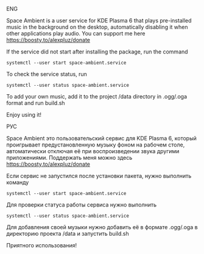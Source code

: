 ENG

Space Ambient is a user service for KDE Plasma 6 that plays pre-installed music in the background on the desktop, automatically disabling it when other applications play audio. You can support me here https://boosty.to/alexpluz/donate

If the service did not start after installing the package, run the command
```
systemctl --user start space-ambient.service
```
To check the service status, run
```
systemctl --user status space-ambient.service
```

To add your own music, add it to the project /data directory in .ogg/.oga format and run build.sh

Enjoy using it!

РУС

Space Ambient это пользовательский сервис для KDE Plasma 6, который проигрывает предустановленную музыку фоном на рабочем столе, автоматически отключая её при воспроизведении звука другими приложениями. Поддержать меня можно здесь https://boosty.to/alexpluz/donate

Если сервис не запустился после установки пакета, нужно выполнить команду
```
systemctl --user start space-ambient.service
```
Для проверки статуса работы сервиса нужно выполнить
```
systemctl --user status space-ambient.service
```

Для добавления своей музыки нужно добавить её в формате .ogg/.oga в директорию проекта /data и запустить build.sh

Приятного использования!
